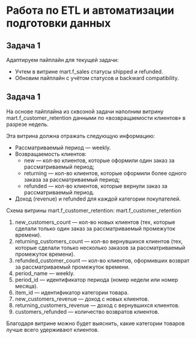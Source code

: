 ﻿# Работа по ETL и автоматизации подготовки данных

## Задача 1

Адаптируем пайплайн для текущей задачи:
- Учтем в витрине mart.f_sales статусы shipped и refunded.
- Обновим пайплайн с учётом статусов и backward compatibility.

## Задача 1

На основе пайплайна из сквозной задачи наполним витрину mart.f_customer_retention данными по «возвращаемости клиентов» в разрезе недель.

Эта витрина должна отражать следующую информацию:
- Рассматриваемый период — weekly.
- Возвращаемость клиентов:
	- new — кол-во клиентов, которые оформили один заказ за рассматриваемый период;
	- returning — кол-во клиентов, которые оформили более одного заказа за рассматриваемый период;
	- refunded — кол-во клиентов, которые вернули заказ за рассматриваемый период.
- Доход (revenue) и refunded для каждой категории покупателей.

Схема витрины mart.f_customer_retention:
mart.f_customer_retention
1. new_customers_count — кол-во новых клиентов (тех, которые сделали только один 
заказ за рассматриваемый промежуток времени).
2. returning_customers_count — кол-во вернувшихся клиентов (тех,
которые сделали только несколько заказов за рассматриваемый промежуток времени).
3. refunded_customer_count — кол-во клиентов, оформивших возврат за 
рассматриваемый промежуток времени.
4. period_name — weekly.
5. period_id — идентификатор периода (номер недели или номер месяца).
6. item_id — идентификатор категории товара.
7. new_customers_revenue — доход с новых клиентов.
8. returning_customers_revenue — доход с вернувшихся клиентов.
9. customers_refunded — количество возвратов клиентов.

Благодаря витрине можно будет выяснить, какие категории товаров лучше всего удерживают клиентов.